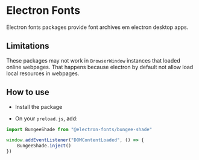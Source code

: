 # Electron Fonts

Electron fonts packages provide font archives em electron desktop apps.

## Limitations

These packages may not work in `BrowserWindow` instances that loaded online webpages. That happens because electron by default not allow load local resources in webpages.

## How to use

* Install the package

* On your `preload.js`, add:

```ts
import BungeeShade from "@electron-fonts/bungee-shade"

window.addEventListener("DOMContentLoaded", () => {
    BungeeShade.inject()
})
```